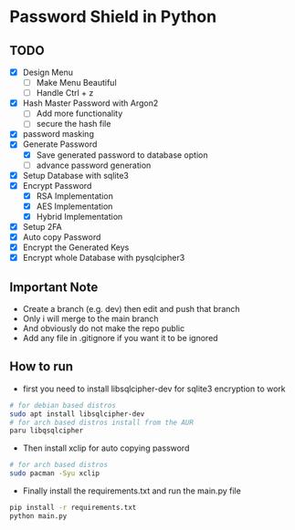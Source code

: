 # Password Shield in Python

## TODO

- [x] Design Menu
  - [ ] Make Menu Beautiful
  - [ ] Handle Ctrl + z
- [x] Hash Master Password with Argon2
  - [ ] Add more functionality
  - [ ] secure the hash file
- [x] password masking
- [x] Generate Password
  - [x] Save generated password to database option
  - [ ] advance password generation
- [x] Setup Database with sqlite3
- [x] Encrypt Password
  - [x] RSA Implementation
  - [x] AES Implementation
  - [x] Hybrid Implementation
- [x] Setup 2FA
- [x] Auto copy Password
- [x] Encrypt the Generated Keys
- [x] Encrypt whole Database with pysqlcipher3

## Important Note

- Create a branch (e.g. dev) then edit and push that branch
- Only i will merge to the main branch
- And obviously do not make the repo public
- Add any file in .gitignore if you want it to be ignored

## How to run

- first you need to install libsqlcipher-dev for sqlite3 encryption to work

```bash
# for debian based distros
sudo apt install libsqlcipher-dev
# for arch based distros install from the AUR
paru libqsqlcipher
```

- Then install xclip for auto copying password

```bash
# for arch based distros
sudo pacman -Syu xclip
```

- Finally install the requirements.txt and run the main.py file

```bash
pip install -r requirements.txt
python main.py
```
